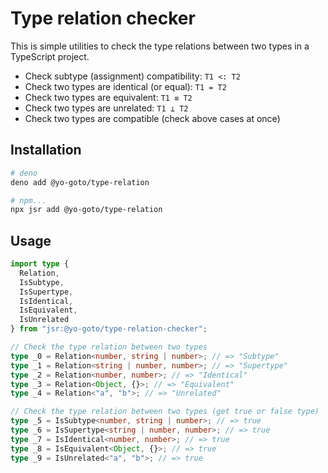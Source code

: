# Type relation checker

This is simple utilities to check the type relations between two types in a TypeScript project.

- Check subtype (assignment) compatibility: `T1 <: T2`
- Check two types are identical (or equal): `T1 = T2`
- Check two types are equivalent: `T1 ≡ T2`
- Check two types are unrelated: `T1 ⊥ T2`
- Check two types are compatible (check above cases at once)

## Installation

```sh
# deno
deno add @yo-goto/type-relation
```

```sh
# npm...
npx jsr add @yo-goto/type-relation
```

## Usage

```ts
import type {
  Relation,
  IsSubtype,
  IsSupertype,
  IsIdentical,
  IsEquivalent,
  IsUnrelated
} from "jsr:@yo-goto/type-relation-checker";

// Check the type relation between two types
type _0 = Relation<number, string | number>; // => "Subtype"
type _1 = Relation<string | number, number>; // => "Supertype"
type _2 = Relation<number, number>; // => "Identical"
type _3 = Relation<Object, {}>; // => "Equivalent"
type _4 = Relation<"a", "b">; // => "Unrelated"

// Check the type relation between two types (get true or false type)
type _5 = IsSubtype<number, string | number>; // => true
type _6 = IsSupertype<string | number, number>; // => true
type _7 = IsIdentical<number, number>; // => true
type _8 = IsEquivalent<Object, {}>; // => true
type _9 = IsUnrelated<"a", "b">; // => true
```

